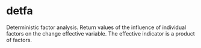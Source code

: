 # detfa

Deterministic factor analysis.
Return values of the influence of individual factors on the change effective variable. The effective indicator is a product of factors.